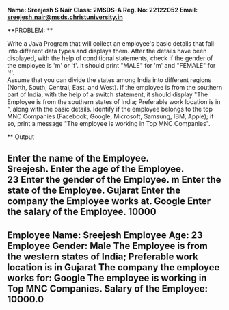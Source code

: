 **Name: Sreejesh S Nair Class: 2MSDS-A Reg. No: 22122052 Email: sreejesh.nair@msds.christuniversity.in**

**PROBLEM: **

Write a Java Program that will collect an employee's basic details that fall into different data types and displays them.
After the details have been displayed, with the help of conditional statements, check if the gender of the employee is 'm' or 'f'. It should print "MALE" for 'm' and "FEMALE" for 'f'.   
Assume that you can divide the states among India into different regions (North, South, Central, East, and West). If the employee is from the southern part of India, with the help of a switch statement, it should display "The Employee is from the southern states of India; Preferable work location is in <state>", along with the basic details.
Identify if the employee belongs to the top MNC Companies (Facebook, Google, Microsoft, Samsung, IBM, Apple); if so, print a message "The employee is working in Top MNC Companies".
  
  ** Output 
  
Enter the name of the Employee.  
Sreejesh. 
Enter the age of the Employee.  
23 
Enter the gender of the Employee. 
m 
Enter the state of the Employee. 
Gujarat 
Enter the company the Employee works at. 
Google 
Enter the salary of the Employee. 
10000 
----------------------------------------------------------------------------------------- 
Employee Name: Sreejesh 
Employee Age: 23 
Employee Gender: Male 
The Employee is from the western states of India; Preferable work location is in Gujarat 
The company the employee works for: Google 
The employee is working in Top MNC Companies. 
Salary of the Employee: 10000.0 
----------------------------------------------------------------------------------------- 
